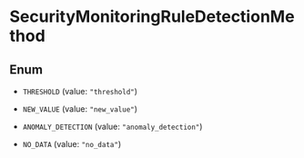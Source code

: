 # SecurityMonitoringRuleDetectionMethod

## Enum

- `THRESHOLD` (value: `"threshold"`)

- `NEW_VALUE` (value: `"new_value"`)

- `ANOMALY_DETECTION` (value: `"anomaly_detection"`)

- `NO_DATA` (value: `"no_data"`)
